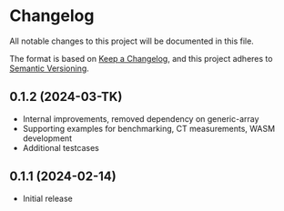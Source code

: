 # Changelog

All notable changes to this project will be documented in this file.

The format is based on [Keep a Changelog](https://keepachangelog.com/en/1.0.0/),
and this project adheres to [Semantic Versioning](https://semver.org/spec/v2.0.0.html).

## 0.1.2 (2024-03-TK)

- Internal improvements, removed dependency on generic-array
- Supporting examples for benchmarking, CT measurements, WASM development
- Additional testcases

## 0.1.1 (2024-02-14)

- Initial release
